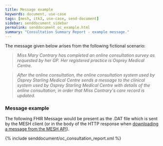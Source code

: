 ```yaml
---
title: Message example
keywords: document, use-case
tags: [mesh, itk3, use-case, send-document]
sidebar: senddocument_sidebar
permalink: senddocument_oc_example.html
summary: "Consultation Summary Report - example message."
---
```


The message given below arises from the following fictional scenario:

>*Miss Mary Contrary has completed an online consultation survey as requested by her GP. Her registered practice is Osprey Medical Centre.*

>*After the online consultation, the online consultation system used by Osprey Starling Medical Centre sends a message to the clinical system used by Osprey Starling Medical Centre with details of the online consultation, in order that Miss Contrary's care record is updated.*

### Message example ###

The following FHIR Message would be present as the .DAT file which is sent by the MESH client (or in the body of the HTTP response when [downloading a message from the MESH API](https://meshapi.docs.apiary.io/#reference/0/mesh-messages/download-message)).


{% include senddocument/oc_consultation_report.xml %}
